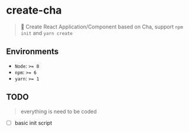 # create-cha

> 🍵 Create React Application/Component based on Cha, support `npm init` and `yarn create`

## Environments

- `Node`: `>= 8`
- `npm`: `>= 6`
- `yarn`: `>= 1`

## TODO

> everything is need to be coded

- [ ] basic init script
